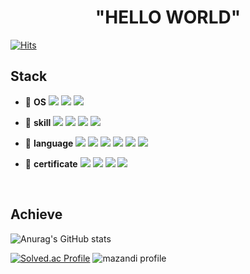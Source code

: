 
<div align=center><h1> "HELLO WORLD" </h1></div>

[![Hits](https://hits.seeyoufarm.com/api/count/incr/badge.svg?url=https%3A%2F%2Fgithub.com%2Fsjz1%2Fhit-counter&count_bg=%2379C83D&title_bg=%23555555&icon=&icon_color=%23E7E7E7&title=hits&edge_flat=false)](https://hits.seeyoufarm.com)

## Stack
<div align=left> 

* 📌 __OS__  <img src="https://img.shields.io/badge/RaspberryPi-C51A4A?style=for-the-badge&logo=Raspberry-Pi&logoColor=white"> <img src="https://img.shields.io/badge/linux-FCC624?style=for-the-badge&logo=linux&logoColor=white"> <img src="https://img.shields.io/badge/Ubuntu-E95420?style=for-the-badge&logo=Ubuntu&logoColor=white">



* 📌 __skill__
<img src="https://img.shields.io/badge/AWS-FF9900?style=for-the-badge&logo=Amazon AWS&logoColor=white">  <img src="https://img.shields.io/badge/git-F05032?style=for-the-badge&logo=git&logoColor=white">  <img src="https://img.shields.io/badge/PyTorch-EE4C4C?style=for-the-badge&logo=PyTorch&logoColor=white">  <img src="https://img.shields.io/badge/TensorFlow-FF6F00?style=for-the-badge&logo=PyTorch&logoColor=white">


* 📌 __language__
<img src="https://img.shields.io/badge/c++-00599C?style=for-the-badge&logo=c%2B%2B&logoColor=white">  <img src="https://img.shields.io/badge/c-00599C?style=for-the-badge&logo=c%2B%2B&logoColor=white"> <img src="https://img.shields.io/badge/flutter-02569B?style=for-the-badge&logo=flutter&logoColor=white"> <img src="https://img.shields.io/static/v1?style=for-the-badge&message=Python&color=3776AB&logo=Python&logoColor=FFFFFF&label="/> <img src="https://img.shields.io/badge/Arduino-00979D?style=for-the-badge&logo=Arduino&logoColor=FFFFFF&label="> <img src="https://img.shields.io/badge/ROS-22314E?style=for-the-badge&logo=ROS&logoColor=FFFFFF&label=">

* 📌 __certificate__ <img src="https://img.shields.io/badge/Premiere Pro-9999FF?style=for-the-badge&logo=Adobe Premiere Pro&logoColor=white"> <img src="https://img.shields.io/badge/Access-A4373A?style=for-the-badge&logo=Microsoft Access&logoColor=white"> <img src="https://img.shields.io/badge/Powerpoint-B7472A?style=for-the-badge&logo=Microsoft PowerPoint&logoColor=white"> <img src="https://img.shields.io/badge/Word-2B579A?style=for-the-badge&logo=Microsoft Word&logoColor=white">

<br/>



## Achieve
<div align=left>

![Anurag's GitHub stats](https://github-readme-stats.vercel.app/api?username=sjz1&show_icons=true&theme=dracula)

[![Solved.ac Profile](http://mazassumnida.wtf/api/v2/generate_badge?boj=tmdwhd619)](https://solved.ac/tmdwhd619/)
![mazandi profile](http://mazandi.herokuapp.com/api?handle=tmdwhd619&theme=dark)




 
